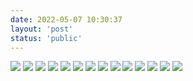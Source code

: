 ```yaml
---
date: 2022-05-07 10:30:37
layout: 'post'
status: 'public'
---
```


![](https://inz.oss-cn-beijing.aliyuncs.com/Images/Words_pictures/001.png)
![](https://inz.oss-cn-beijing.aliyuncs.com/Images/Words_pictures/002.png)
![](https://inz.oss-cn-beijing.aliyuncs.com/Images/Words_pictures/003.png)
![](https://inz.oss-cn-beijing.aliyuncs.com/Images/Words_pictures/004.png)
![](https://inz.oss-cn-beijing.aliyuncs.com/Images/Words_pictures/005.png)
![](https://inz.oss-cn-beijing.aliyuncs.com/Images/Words_pictures/006.png)
![](https://inz.oss-cn-beijing.aliyuncs.com/Images/Words_pictures/007.png)
![](https://inz.oss-cn-beijing.aliyuncs.com/Images/Words_pictures/008.png)
![](https://inz.oss-cn-beijing.aliyuncs.com/Images/Words_pictures/009.png)
![](https://inz.oss-cn-beijing.aliyuncs.com/Images/Words_pictures/010.png)
![](https://inz.oss-cn-beijing.aliyuncs.com/Images/Words_pictures/013.png)
![](https://inz.oss-cn-beijing.aliyuncs.com/Images/Words_pictures/014.png)
![](https://inz.oss-cn-beijing.aliyuncs.com/Images/Words_pictures/015.png)
![](https://inz.oss-cn-beijing.aliyuncs.com/Images/Words_pictures/016.png)
